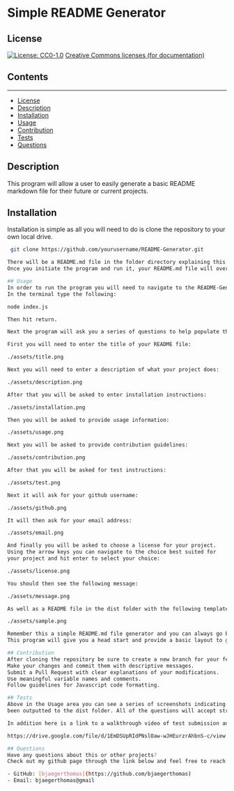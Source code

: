 # Simple README Generator

  ## License
  [![License: CC0-1.0](https://licensebuttons.net/l/zero/1.0/80x15.png)](http://creativecommons.org/publicdomain/zero/1.0/)
  [Creative Commons licenses (for documentation)](http://creativecommons.org/publicdomain/zero/1.0/)

  ## Contents
  ---------
  - [License](#license)
  - [Description](#description)
  - [Installation](#installation)
  - [Usage](#usage)
  - [Contribution](#contribution)
  - [Tests](#tests)
  - [Questions](#questions)

  ## Description
  This program will allow a user to easily generate a basic README markdown file for their future or current projects.

  ## Installation
  Installation is simple as all you will need to do is clone the repository to your own local drive.

  ```bash
   git clone https://github.com/yourusername/README-Generator.git

  There will be a README.md file in the folder directory explaining this project as well as an additional README.md sample file in the dist folder.
  Once you initiate the program and run it, your README.md file will overwrite the sample file in the dist folder.

  ## Usage
  In order to run the program you will need to navigate to the README-Generator project directory.
  In the terminal type the following: 
  
  node index.js

  Then hit return.

  Next the program will ask you a series of questions to help populate the different areas of your README file with pertinent information. Hit return after each entry.

  First you will need to enter the title of your README file:

  ./assets/title.png

  Next you will need to enter a description of what your project does:

  ./assets/description.png

  After that you will be asked to enter installation instructions:

  ./assets/installation.png

  Then you will be asked to provide usage information:

  ./assets/usage.png

  Next you will be asked to provide contribution guidelines:

  ./assets/contribution.png

  After that you will be asked for test instructions:

  ./assets/test.png

  Next it will ask for your github username:

  ./assets/github.png

  It will then ask for your email address:

  ./assets/email.png

  And finally you will be asked to choose a license for your project.
  Using the arrow keys you can navigate to the choice best suited for
  your project and hit enter to select your choice:

  ./assets/license.png

  You should then see the following message:

  ./assets/message.png

  As well as a README file in the dist folder with the following template look:

  ./assets/sample.png

  Remember this a simple README.md file generator and you can always go back and fine tune it to meet your needs once it is created.
  This program will give you a head start and provide a basic layout to get you started and save some time on your project.

  ## Contribution
  After cloning the repository be sure to create a new branch for your feature or fix.
  Make your changes and commit them with descriptive messages.
  Submit a Pull Request with clear explanations of your modifications.
  Use meaningful variable names and comments.
  Follow guidelines for Javascript code formatting.

  ## Tests
  Above in the Usage area you can see a series of screenshots indicating sample test entries as well as a sample README file which has
  been outputted to the dist folder. All of the questions will accept string value entries except for the last one which asks you to choose a liicense form a series of choices.

  In addition here is a link to a walkthrough video of test submission answers being entered:

  https://drive.google.com/file/d/1EmDSUpRIdPNslOaw-wJHEurzrAhbnS-c/view

  ## Questions
  Have any questions about this or other projects?
  Check out my github page through the link below and feel free to reach out via the provided email address.

  - GitHub: [bjaegerthomas](https://github.com/bjaegerthomas)
  - Email: bjaegerthomas@gmail